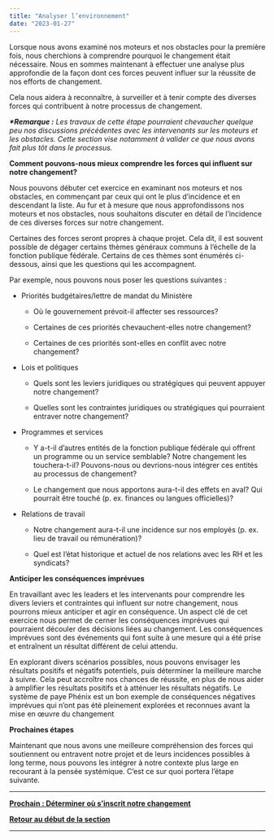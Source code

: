 ```yaml
---
title: "Analyser l’environnement"
date: "2023-01-27"
---
```


Lorsque nous avons examiné nos moteurs et nos obstacles pour la première fois, nous cherchions à comprendre pourquoi le changement était nécessaire. Nous en sommes maintenant à effectuer une analyse plus approfondie de la façon dont ces forces peuvent influer sur la réussite de nos efforts de changement.

Cela nous aidera à reconnaître, à surveiller et à tenir compte des diverses forces qui contribuent à notre processus de changement.

**_\*Remarque :_** _Les travaux de cette étape pourraient chevaucher quelque peu nos discussions précédentes avec les intervenants sur les moteurs et les obstacles. Cette section vise notamment à valider ce que nous avons fait plus tôt dans le processus._

**Comment pouvons-nous mieux comprendre les forces qui influent sur notre changement?**

Nous pouvons débuter cet exercice en examinant nos moteurs et nos obstacles, en commençant par ceux qui ont le plus d’incidence et en descendant la liste. Au fur et à mesure que nous approfondissons nos moteurs et nos obstacles, nous souhaitons discuter en détail de l’incidence de ces diverses forces sur notre changement.

Certaines des forces seront propres à chaque projet. Cela dit, il est souvent possible de dégager certains thèmes généraux communs à l’échelle de la fonction publique fédérale. Certains de ces thèmes sont énumérés ci-dessous, ainsi que les questions qui les accompagnent.

Par exemple, nous pouvons nous poser les questions suivantes :

- Priorités budgétaires/lettre de mandat du Ministère
    - Où le gouvernement prévoit-il affecter ses ressources?
    
    - Certaines de ces priorités chevauchent-elles notre changement?
    
    - Certaines de ces priorités sont-elles en conflit avec notre changement?

- Lois et politiques
    - Quels sont les leviers juridiques ou stratégiques qui peuvent appuyer notre changement?
    
    - Quelles sont les contraintes juridiques ou stratégiques qui pourraient entraver notre changement?

- Programmes et services
    - Y a-t-il d’autres entités de la fonction publique fédérale qui offrent un programme ou un service semblable? Notre changement les touchera-t-il? Pouvons-nous ou devrions-nous intégrer ces entités au processus de changement?
    
    - Le changement que nous apportons aura-t-il des effets en aval? Qui pourrait être touché (p. ex. finances ou langues officielles)?

- Relations de travail
    - Notre changement aura-t-il une incidence sur nos employés (p. ex. lieu de travail ou rémunération)?
    
    - Quel est l’état historique et actuel de nos relations avec les RH et les syndicats?

**Anticiper les conséquences imprévues**

En travaillant avec les leaders et les intervenants pour comprendre les divers leviers et contraintes qui influent sur notre changement, nous pourrons mieux anticiper et agir en conséquence. Un aspect clé de cet exercice nous permet de cerner les conséquences imprévues qui pourraient découler des décisions liées au changement. Les conséquences imprévues sont des événements qui font suite à une mesure qui a été prise et entraînent un résultat différent de celui attendu.

En explorant divers scénarios possibles, nous pouvons envisager les résultats positifs et négatifs potentiels, puis déterminer la meilleure marche à suivre. Cela peut accroître nos chances de réussite, en plus de nous aider à amplifier les résultats positifs et à atténuer les résultats négatifs. Le système de paye Phénix est un bon exemple de conséquences négatives imprévues qui n’ont pas été pleinement explorées et reconnues avant la mise en œuvre du changement

**Prochaines étapes**

Maintenant que nous avons une meilleure compréhension des forces qui soutiennent ou entravent notre projet et de leurs incidences possibles à long terme, nous pouvons les intégrer à notre contexte plus large en recourant à la pensée systémique. C’est ce sur quoi portera l’étape suivante.

* * *

[****Prochain : Déterminer où s’inscrit notre changement****](/determiner-ou-sinscrit-notre-changement/)

[**Retour au début de la section**](/comprendre-notre-contexte/)

* * *
